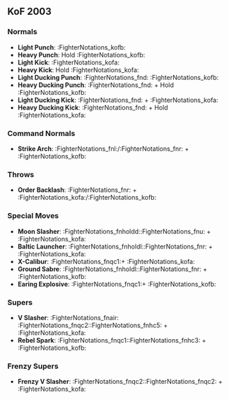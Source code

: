 ## KoF 2003
### Normals
- **Light Punch**: :FighterNotations_kofb:
- **Heavy Punch**: Hold :FighterNotations_kofb:
- **Light Kick**: :FighterNotations_kofa:
- **Heavy Kick**: Hold :FighterNotations_kofa:
- **Light Ducking Punch**: :FighterNotations_fnd: :FighterNotations_kofb:
- **Heavy Ducking Punch**: :FighterNotations_fnd: + Hold :FighterNotations_kofb: 
- **Light Ducking Kick**: :FighterNotations_fnd: + :FighterNotations_kofa: 
- **Heavy Ducking Kick**: :FighterNotations_fnd: + Hold :FighterNotations_kofa: 
### Command Normals
- **Strike Arch**: :FighterNotations_fnl:/:FighterNotations_fnr: + :FighterNotations_kofb: 
### Throws
- **Order Backlash**: :FighterNotations_fnr: + :FighterNotations_kofa:/:FighterNotations_kofb: 
### Special Moves
- **Moon Slasher**: :FighterNotations_fnholdd::FighterNotations_fnu: + :FighterNotations_kofa:
- **Baltic Launcher**: :FighterNotations_fnholdl::FighterNotations_fnr: + :FighterNotations_kofa:
- **X-Calibur**: :FighterNotations_fnqc1:+ :FighterNotations_kofa:
- **Ground Sabre**: :FighterNotations_fnholdl::FighterNotations_fnr: + :FighterNotations_kofb: 
- **Earing Explosive**: :FighterNotations_fnqc1:+ :FighterNotations_kofb: 
### Supers
- **V Slasher**: :FighterNotations_fnair: :FighterNotations_fnqc2::FighterNotations_fnhc5: + :FighterNotations_kofa: 
- **Rebel Spark**: :FighterNotations_fnqc1::FighterNotations_fnhc3: + :FighterNotations_kofb: 
### Frenzy Supers
- **Frenzy V Slasher**: :FighterNotations_fnqc2::FighterNotations_fnqc2: + :FighterNotations_kofa:






